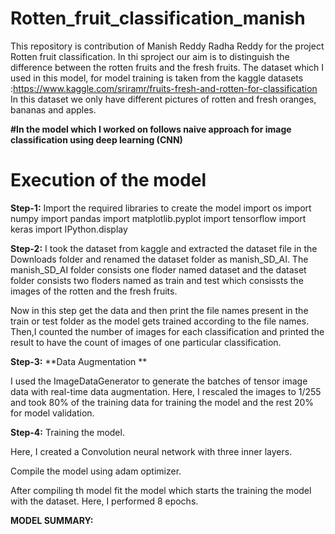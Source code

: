 # Rotten_fruit_classification_manish
This repository is contribution of Manish Reddy Radha Reddy for the project Rotten fruit classification.
In thi sproject our aim is to distinguish the difference between the rotten fruits and the fresh fruits.
The dataset which I used in this model, for model training is taken from the kaggle datasets :https://www.kaggle.com/sriramr/fruits-fresh-and-rotten-for-classification
In this dataset we only have different pictures of rotten and fresh oranges, bananas and apples.


**#In the model which I worked on follows naive approach for image classification using deep learning (CNN)**

# Execution of the model

**Step-1:** Import the required libraries to create the model
import os
import numpy
import pandas
import matplotlib.pyplot
import tensorflow
import keras
import IPython.display 

**Step-2:** 
I took the dataset from kaggle and extracted the dataset file in the Downloads folder and renamed the dataset folder as manish_SD_AI.
The manish_SD_AI folder consists one floder named dataset and the dataset folder consists two floders named as train and test which consissts the images of the rotten and the fresh fruits.

Now in this step get the data and then print the file names present in the train or test folder as the model gets trained according to the file names.
Then,I counted the number of images for each classification and printed the result to have the count of images of one particular classification.

**Step-3:**
**Data Augmentation **

I used the ImageDataGenerator to generate the batches of tensor image data with real-time data augmentation.
Here, I rescaled the images to 1/255 and took 80% of the training data for training the model and the rest 20% for model validation.

**Step-4:**
Training the model.

Here, I created a Convolution neural network with three inner layers.

Compile the model using adam optimizer.

After compiling th model fit the model which starts the training the model with the dataset.
Here, I performed 8 epochs.

**MODEL SUMMARY:**
